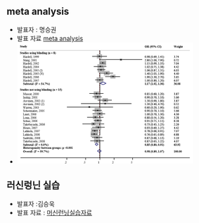 

## meta analysis
- 발표자 : 명승권
- 발표 자료 [meta analysis](http://goo.gl/8y50uM)
- ![c3-11-01.png](/doc/img/c3-11-01.png)

## 러신렁닌 실습
- 발표자 :김승욱
- 발표 자료 : [머신런닝실습자료](https://drive.google.com/file/d/0B-2yw-flkAy_SkxydDFGWk9PWEE/view)